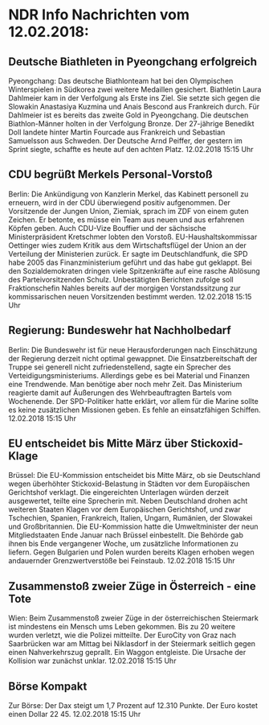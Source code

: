 # NDR Info Nachrichten vom 12.02.2018:


## Deutsche Biathleten in Pyeongchang erfolgreich
Pyeongchang: Das deutsche Biathlonteam hat bei den Olympischen Winterspielen in Südkorea zwei weitere Medaillen gesichert. Biathletin Laura Dahlmeier kam in der Verfolgung als Erste ins Ziel. Sie setzte sich gegen die Slowakin Anastasiya Kuzmina und Anais Bescond aus Frankreich durch. Für Dahlmeier ist es bereits das zweite Gold in Pyeongchang. Die deutschen Biathlon-Männer holten in der Verfolgung Bronze. Der 27-jährige Benedikt Doll landete hinter Martin Fourcade aus Frankreich und Sebastian Samuelsson aus Schweden. Der Deutsche Arnd Peiffer, der gestern im Sprint siegte, schaffte es heute auf den achten Platz. 12.02.2018 15:15 Uhr 

## CDU begrüßt Merkels Personal-Vorstoß
Berlin: Die Ankündigung von Kanzlerin Merkel, das Kabinett personell zu erneuern, wird in der CDU überwiegend positiv aufgenommen. Der Vorsitzende der Jungen Union, Ziemiak, sprach im ZDF von einem guten Zeichen. Er betonte, es müsse ein Team aus neuen und aus erfahrenen Köpfen geben. Auch CDU-Vize Bouffier und der sächsische Ministerpräsident Kretschmer lobten den Vorstoß. EU-Haushaltskommissar Oettinger wies zudem Kritik aus dem Wirtschaftsflügel der Union an der Verteilung der Ministerien zurück. Er sagte im Deutschlandfunk, die SPD habe 2005 das Finanzministerium geführt und das habe gut geklappt. Bei den Sozialdemokraten dringen viele Spitzenkräfte auf eine rasche Ablösung des Parteivorsitzenden Schulz. Unbestätigten Berichten zufolge soll Fraktionschefin Nahles bereits auf der morgigen Vorstandssitzung zur kommissarischen neuen Vorsitzenden bestimmt werden. 12.02.2018 15:15 Uhr 

## Regierung: Bundeswehr hat Nachholbedarf
Berlin: Die Bundeswehr ist für neue Herausforderungen nach Einschätzung der Regierung derzeit nicht optimal gewappnet. Die Einsatzbereitschaft der Truppe sei generell nicht zufriedenstellend, sagte ein Sprecher des Verteidigungsministeriums. Allerdings gebe es bei Material und Finanzen eine Trendwende. Man benötige aber noch mehr Zeit. Das Ministerium reagierte damit auf Äußerungen des Wehrbeauftragten Bartels vom Wochenende. Der SPD-Politiker hatte erklärt, vor allem für die Marine sollte es keine zusätzlichen Missionen  geben. Es fehle an einsatzfähigen Schiffen. 12.02.2018 15:15 Uhr 

## EU entscheidet bis Mitte März über Stickoxid-Klage
Brüssel: Die EU-Kommission entscheidet bis Mitte März, ob sie Deutschland wegen überhöhter Stickoxid-Belastung in Städten vor dem Europäischen Gerichtshof verklagt. Die eingereichten Unterlagen würden derzeit ausgewertet, teilte eine Sprecherin mit. Neben Deutschland drohen acht weiteren Staaten Klagen vor dem Europäischen Gerichtshof, und zwar Tschechien, Spanien, Frankreich, Italien, Ungarn, Rumänien, der Slowakei und Großbritannien. Die EU-Kommission hatte die Umweltminister der neun Mitgliedstaaten Ende Januar nach Brüssel einbestellt. Die Behörde gab ihnen bis Ende vergangener Woche, um zusätzliche Informationen zu liefern. Gegen Bulgarien und Polen wurden bereits Klagen erhoben wegen andauernder Grenzwertverstöße bei Feinstaub. 12.02.2018 15:15 Uhr 

## Zusammenstoß zweier Züge in Österreich - eine Tote
Wien: Beim Zusammenstoß zweier Züge in der österreichischen Steiermark ist mindestens ein Mensch ums Leben gekommen. Bis zu 20 weitere wurden verletzt, wie die Polizei mitteilte. Der EuroCity von Graz nach Saarbrücken war am Mittag bei Niklasdorf in der Steiermark seitlich gegen einen Nahverkehrszug geprallt. Ein Waggon entgleiste. Die Ursache der Kollision war zunächst unklar. 12.02.2018 15:15 Uhr 

## Börse Kompakt
Zur Börse: Der Dax steigt um 1,7 Prozent auf 12.310 Punkte. Der Euro kostet einen Dollar 22 45. 12.02.2018 15:15 Uhr 
